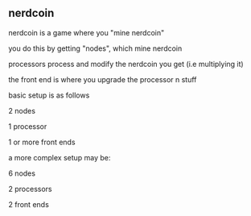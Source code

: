 ## nerdcoin

nerdcoin is a game where you "mine nerdcoin"

you do this by getting "nodes", which mine nerdcoin

processors process and modify the nerdcoin you get (i.e multiplying it)

the front end is where you upgrade the processor n stuff

basic setup is as follows

2 nodes

1 processor 

1 or more front ends

a more complex setup may be:

6 nodes

2 processors

2 front ends

